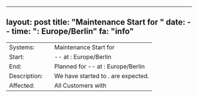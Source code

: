 --- 
 layout: post 
 title: "Maintenance Start for " 
 date: -- 
 time: ":  Europe/Berlin" 
 fa: "info" 
 --- 
 |                   |   |                                                                      | 
 |-------------------|---|----------------------------------------------------------------------| 
 | Systems:          |   | Maintenance Start for | 
 | Start:            |   | -- at :  Europe/Berlin | 
 | End:              |   | Planned for -- at :   Europe/Berlin | 
 | Description:      |   | We have started to  .  are expected. | 
 | Affected:         |   | All Customers with  | 
